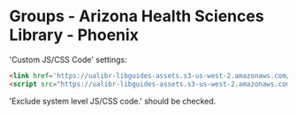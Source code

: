 # Groups - Arizona Health Sciences Library - Phoenix

'Custom JS/CSS Code' settings:

```html
<link href='https://ualibr-libguides-assets.s3-us-west-2.amazonaws.com/ual-styles.css' rel='stylesheet' type='text/css' />
<script src="https://ualibr-libguides-assets.s3-us-west-2.amazonaws.com/groups/ahsl-phx/ahsl-phx.js" type="text/javascript"></script>
```

'Exclude system level JS/CSS code.' should be checked.
